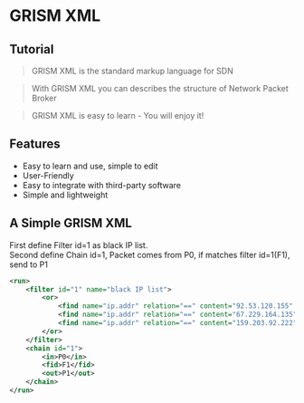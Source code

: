 # GRISM XML

## Tutorial
> GRISM XML is the standard markup language for SDN

> With GRISM XML you can describes the structure of Network Packet Broker

> GRISM XML is easy to learn - You will enjoy it!

## Features

- Easy to learn and use, simple to edit
- User-Friendly
- Easy to integrate with third-party software
- Simple and lightweight

## A Simple GRISM XML
First define Filter id=1 as black IP list.<br>
Second define Chain id=1, Packet comes from P0, if matches filter id=1(F1), send to P1
```xml
<run>
	<filter id="1" name="black IP list">
		<or>
			<find name="ip.addr" relation="==" content="92.53.120.155" />
			<find name="ip.addr" relation="==" content="67.229.164.135" />
			<find name="ip.addr" relation="==" content="159.203.92.222" />
		</or>
	</filter>
	<chain id="1">
		<in>P0</in>
		<fid>F1</fid>
		<out>P1</out>
	</chain>
</run>
```

